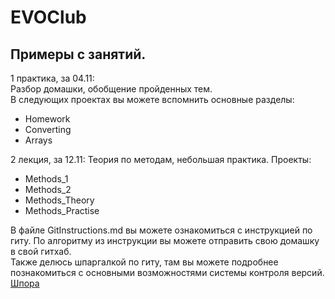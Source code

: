 # EVOClub

Примеры с занятий.
---

1 практика, за 04.11:  
Разбор домашки, обобщение пройденных тем.  
В следующих проектах вы можете вспомнить основные разделы:
* Homework
* Converting
* Arrays  

2 лекция, за 12.11:
Теория по методам, небольшая практика.
Проекты: 

* Methods_1
* Methods_2  
* Methods_Theory
* Methods_Practise

В файле GitInstructions.md вы можете ознакомиться с инструкцией по гиту. По алгоритму из инструкции вы можете отправить свою домашку в свой гитхаб.  
Также делюсь шпаргалкой по гиту, там вы можете подробнее познакомиться с основными возможностями системы контроля версий.
[Шпора](https://github.com/cyberspacedk/Git-commands)
